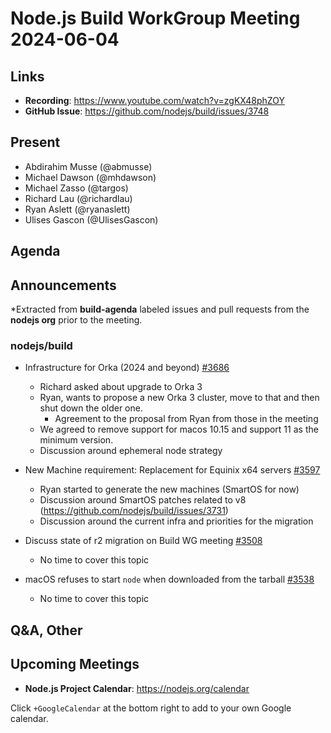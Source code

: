 # Node.js  Build WorkGroup Meeting 2024-06-04

## Links

* **Recording**:  https://www.youtube.com/watch?v=zgKX48phZOY
* **GitHub Issue**: https://github.com/nodejs/build/issues/3748

## Present

* Abdirahim Musse (@abmusse) 
* Michael Dawson (@mhdawson)
* Michael Zasso (@targos)
* Richard Lau (@richardlau)
* Ryan Aslett (@ryanaslett)
* Ulises Gascon (@UlisesGascon)


## Agenda

## Announcements

*Extracted from **build-agenda** labeled issues and pull requests from the **nodejs org** prior to the meeting.

### nodejs/build

* Infrastructure for Orka (2024 and beyond) [#3686](https://github.com/nodejs/build/issues/3686)
  * Richard asked about upgrade to Orka 3
  * Ryan, wants to propose a new Orka 3 cluster, move to that and then shut down the older one.
    * Agreement to the proposal from Ryan from those in the meeting
  * We agreed to remove support for macos 10.15 and support 11 as the minimum version.
  * Discussion around ephemeral node strategy

* New Machine requirement: Replacement for Equinix x64 servers [#3597](https://github.com/nodejs/build/issues/3597)

  * Ryan started to generate the new machines (SmartOS for now)
  * Discussion around SmartOS patches related to v8 (https://github.com/nodejs/build/issues/3731)
  * Discussion around the current infra and priorities for the migration 

* Discuss state of r2 migration on Build WG meeting [#3508](https://github.com/nodejs/build/issues/3508)
  * No time to cover this topic

* macOS refuses to start `node` when downloaded from the tarball [#3538](https://github.com/nodejs/build/issues/3538)
  * No time to cover this topic

## Q&A, Other

## Upcoming Meetings

* **Node.js Project Calendar**: <https://nodejs.org/calendar>

Click `+GoogleCalendar` at the bottom right to add to your own Google calendar.

